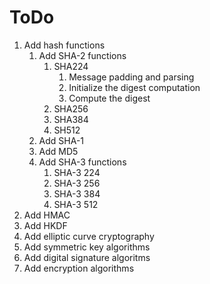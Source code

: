 # ToDo
 1. Add hash functions
     1. Add SHA-2 functions
         1. SHA224
             1. Message padding and parsing
             2. Initialize the digest computation
             3. Compute the digest
         2. SHA256
         3. SHA384
         4. SH512
     2. Add SHA-1
     3. Add MD5
     4. Add SHA-3 functions
         1. SHA-3 224
         2. SHA-3 256
         3. SHA-3 384
         4. SHA-3 512
 2. Add HMAC
 3. Add HKDF
 4. Add elliptic curve cryptography
 5. Add symmetric key algorithms
 6. Add digital signature algoritms
 7. Add encryption algorithms